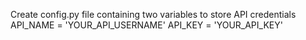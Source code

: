 Create config.py file containing two variables to store API credentials API_NAME = 'YOUR_API_USERNAME' API_KEY = 'YOUR_API_KEY'